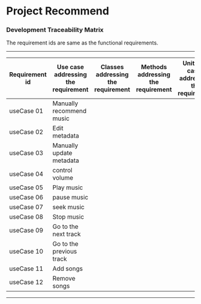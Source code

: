 # Project Recommend

### Development Traceability Matrix

The requirement ids are same as the functional requirements.

---

| Requirement id | Use case addressing the requirement | Classes addressing the requirement | Methods addressing the requirement | Unit Test cases addressing the requirement |
| --- | --- | --- | --- | --- |
| useCase 01 | Manually recommend music |  |  |  |
| useCase 02 | Edit metadata |  |  |  |
| useCase 03 | Manually update metadata | | | |
| useCase 04 | control volume | | | |
| useCase 05 | Play music | | | |
| useCase 06 | pause music | | | |
| useCase 07 | seek music | | | |
| useCase 08 | Stop music | | | |
| useCase 09 | Go to the next track | | | |
| useCase 10 | Go to the previous track | | | |
| useCase 11 | Add songs | | | |
| useCase 12 | Remove songs | | | | |

---
